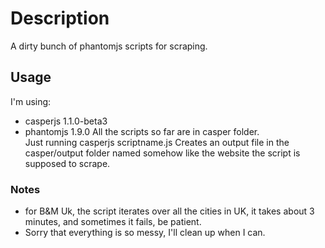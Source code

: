 # Description
A dirty bunch of phantomjs scripts for scraping. 

## Usage 
I'm using: 
  * casperjs 1.1.0-beta3 
  * phantomjs 1.9.0
All the scripts so far are in casper folder.  
Just running 
  casperjs scriptname.js
Creates an output file in the casper/output folder named somehow like the website the script is supposed to scrape. 

### Notes
  * for B&M Uk, the script iterates over all the cities in UK, it takes about 3 minutes, and sometimes it fails, be patient. 
  * Sorry that everything is so messy, I'll clean up when I can. 


